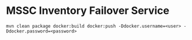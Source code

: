# MSSC Inventory Failover Service

```
mvn clean package docker:build docker:push -Ddocker.username=<user> -Ddocker.password=<password>
```